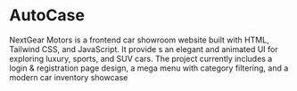 # AutoCase
NextGear Motors is a frontend car showroom website built with HTML, Tailwind CSS, and JavaScript. It provide    s an elegant and animated UI for exploring luxury, sports, and SUV cars. The project currently includes a login &amp; registration page design, a mega menu with category filtering, and a modern car inventory showcase
